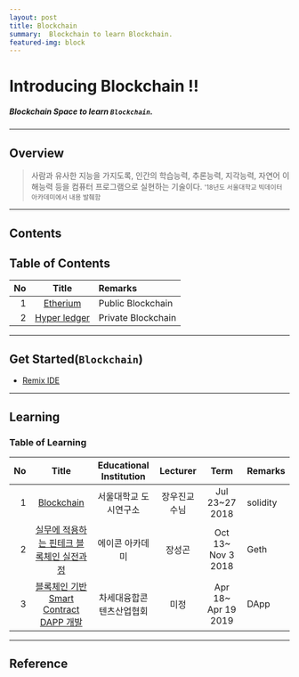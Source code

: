 ```yaml
---
layout: post
title: Blockchain
summary:  Blockchain to learn Blockchain. 
featured-img: block
---
```


# Introducing Blockchain !!

##### Blockchain Space to learn `Blockchain`.

---

## Overview

> 사람과 유사한 지능을 가지도록, 인간의 학습능력, 추론능력, 지각능력, 자연어 이해능력 등을 컴퓨터 프로그램으로 실현하는 기술이다.
> <small> '18년도 서울대학교 빅데이터 아카데미에서 내용 발췌함 </small>

---

## Contents

## Table of Contents

|No|Title|Remarks|
|--:|:-:|:--|
|1|[Etherium](/_pages/Blockchain/2018-07-24-Blockchain)|Public Blockchain|
|2|[Hyper ledger]()|Private Blockchain|

---

## Get Started(`Blockchain`)

* [Remix IDE](https://remix.ethereum.org)

---

## Learning

### Table of Learning

|No|Title|Educational Institution|Lecturer|Term|Remarks|
|--:|:--:|:-:|:--:|:--:|:-|
|1|[Blockchain](/_pages/Blockchain/2018-07-24-Blockchain)|서울대학교 도시연구소|장우진교수님|Jul 23~27 2018|solidity|
|2|[실무에 적용하는 핀테크 블록체인 실전과정](/_pages/Blockchain/2018-11-03-AICON-Etherium)|에이콘 아카데미|장성곤|Oct 13~ Nov 3 2018|Geth|
|3|[블록체인 기반 Smart Contract DAPP 개발](/_pages/Blockchain/2019-04-18-NCIA-Blockchain)|차세대융합콘텐츠산업협회|미정|Apr 18~ Apr 19 2019|DApp|
---

## Reference